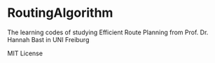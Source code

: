 # RoutingAlgorithm
The learning codes of studying Efficient Route Planning from Prof. Dr. Hannah Bast in UNI Freiburg

MIT License
